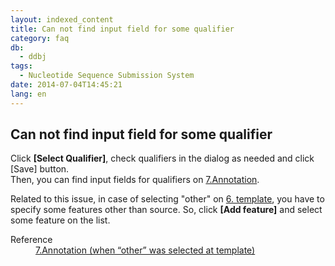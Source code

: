 ```yaml
---
layout: indexed_content
title: Can not find input field for some qualifier
category: faq
db:
  - ddbj
tags: 
  - Nucleotide Sequence Submission System
date: 2014-07-04T14:45:21
lang: en
---
```


## Can not find input field for some qualifier

<p>Click <strong>[Select Qualifier]</strong>, check qualifiers in the dialog as needed and click [Save] button. <br>Then, you can find input fields for qualifiers on <a href="/ddbj/websub-help-e.html#flow-7">7.Annotation</a>. </p>
<p>Related to this issue, in case of selecting "other" on <a href="/ddbj/websub-help-e.html#flow-6">6. template</a>, you have to specify some features other than source. So, click <strong>[Add feature]</strong> and select some feature on the list. </p>
<dl><dt>Reference</dt>
  <dd><a href="/ddbj/websub-help-e.html#flow-7-2">7.Annotation (when “other” was selected at template)</a></dd>
</dl>